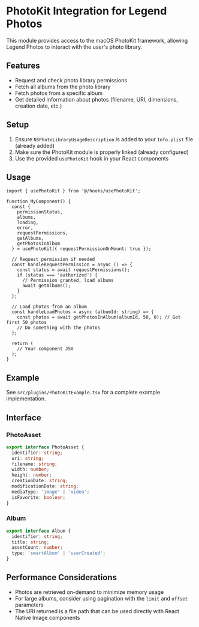 # PhotoKit Integration for Legend Photos

This module provides access to the macOS PhotoKit framework, allowing Legend Photos to interact with the user's photo library.

## Features

- Request and check photo library permissions
- Fetch all albums from the photo library
- Fetch photos from a specific album
- Get detailed information about photos (filename, URI, dimensions, creation date, etc.)

## Setup

1. Ensure `NSPhotoLibraryUsageDescription` is added to your `Info.plist` file (already added)
2. Make sure the PhotoKit module is properly linked (already configured)
3. Use the provided `usePhotoKit` hook in your React components

## Usage

```tsx
import { usePhotoKit } from '@/hooks/usePhotoKit';

function MyComponent() {
  const {
    permissionStatus,
    albums,
    loading,
    error,
    requestPermissions,
    getAlbums,
    getPhotosInAlbum
  } = usePhotoKit({ requestPermissionOnMount: true });

  // Request permission if needed
  const handleRequestPermission = async () => {
    const status = await requestPermissions();
    if (status === 'authorized') {
      // Permission granted, load albums
      await getAlbums();
    }
  };

  // Load photos from an album
  const handleLoadPhotos = async (albumId: string) => {
    const photos = await getPhotosInAlbum(albumId, 50, 0); // Get first 50 photos
    // Do something with the photos
  };

  return (
    // Your component JSX
  );
}
```

## Example

See `src/plugins/PhotoKitExample.tsx` for a complete example implementation.

## Interface

### PhotoAsset

```typescript
export interface PhotoAsset {
  identifier: string;
  uri: string;
  filename: string;
  width: number;
  height: number;
  creationDate: string;
  modificationDate: string;
  mediaType: 'image' | 'video';
  isFavorite: boolean;
}
```

### Album

```typescript
export interface Album {
  identifier: string;
  title: string;
  assetCount: number;
  type: 'smartAlbum' | 'userCreated';
}
```

## Performance Considerations

- Photos are retrieved on-demand to minimize memory usage
- For large albums, consider using pagination with the `limit` and `offset` parameters
- The URI returned is a file path that can be used directly with React Native Image components
